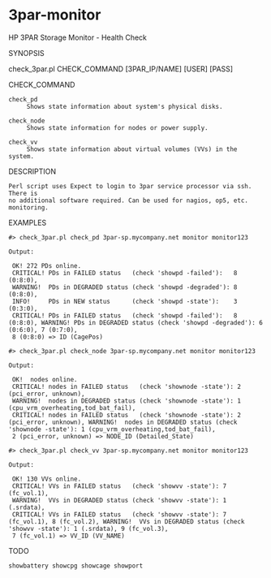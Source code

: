 # 3par-monitor
HP 3PAR Storage Monitor - Health Check

SYNOPSIS

  check_3par.pl CHECK_COMMAND [3PAR_IP/NAME] [USER] [PASS]

CHECK_COMMAND

    check_pd
         Shows state information about system's physical disks.

    check_node
         Shows state information for nodes or power supply.

    check_vv
         Shows state information about virtual volumes (VVs) in the system.

DESCRIPTION

    Perl script uses Expect to login to 3par service processor via ssh. There is
    no additional software required. Can be used for nagios, op5, etc. monitoring.

EXAMPLES

    #> check_3par.pl check_pd 3par-sp.mycompany.net monitor monitor123

    Output:

     OK! 272 PDs online.
     CRITICAL! PDs in FAILED status   (check 'showpd -failed'):   8 (0:8:0),
     WARNING!  PDs in DEGRADED status (check 'showpd -degraded'): 8 (0:8:0),
     INFO!     PDs in NEW status      (check 'showpd -state'):    3 (0:3:0),
     CRITICAL! PDs in FAILED status   (check 'showpd -failed'):   8 (0:8:0), WARNING! PDs in DEGRADED status (check 'showpd -degraded'): 6 (0:6:0), 7 (0:7:0),
     8 (0:8:0) => ID (CagePos)

    #> check_3par.pl check_node 3par-sp.mycompany.net monitor monitor123

    Output:

     OK!  nodes online.
     CRITICAL! nodes in FAILED status   (check 'shownode -state'): 2 (pci_error, unknown),
     WARNING!  nodes in DEGRADED status (check 'shownode -state'): 1 (cpu_vrm_overheating,tod_bat_fail),
     CRITICAL! nodes in FAILED status   (check 'shownode -state'): 2 (pci_error, unknown), WARNING!  nodes in DEGRADED status (check 'shownode -state'): 1 (cpu_vrm_overheating,tod_bat_fail), 
     2 (pci_error, unknown) => NODE_ID (Detailed_State)

    #> check_3par.pl check_vv 3par-sp.mycompany.net monitor monitor123

    Output:

     OK! 130 VVs online.
     CRITICAL! VVs in FAILED status   (check 'showvv -state'): 7 (fc_vol.1),
     WARNING!  VVs in DEGRADED status (check 'showvv -state'): 1 (.srdata),
     CRITICAL! VVs in FAILED status   (check 'showvv -state'): 7 (fc_vol.1), 8 (fc_vol.2), WARNING!  VVs in DEGRADED status (check 'showvv -state'): 1 (.srdata), 9 (fc_vol.3),
     7 (fc_vol.1) => VV_ID (VV_NAME)

TODO

    showbattery showcpg showcage showport

